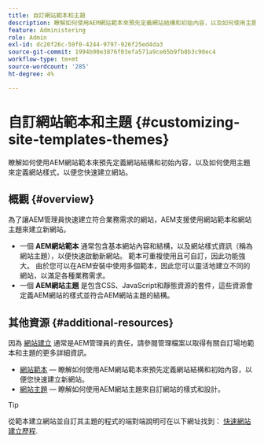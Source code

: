 ```yaml
---
title: 自訂網站範本和主題
description: 瞭解如何使用AEM網站範本來預先定義網站結構和初始內容，以及如何使用主題來定義網站樣式，以便您快速建立網站。
feature: Administering
role: Admin
exl-id: dc20f26c-59f0-4244-9797-926f25ed4da3
source-git-commit: 1994b90e3876f03efa571a9ce65b9fb8b3c90ec4
workflow-type: tm+mt
source-wordcount: '285'
ht-degree: 4%

---
```


# 自訂網站範本和主題 {#customizing-site-templates-themes}

瞭解如何使用AEM網站範本來預先定義網站結構和初始內容，以及如何使用主題來定義網站樣式，以便您快速建立網站。

## 概觀 {#overview}

為了讓AEM管理員快速建立符合業務需求的網站，AEM支援使用網站範本和網站主題來建立新網站。

* 一個 **AEM網站範本** 通常包含基本網站內容和結構，以及網站樣式資訊（稱為網站主題），以便快速啟動新網站。 範本可重複使用且可自訂，因此功能強大。 由於您可以在AEM安裝中使用多個範本，因此您可以靈活地建立不同的網站，以滿足各種業務需求。
* 一個 **AEM網站主題** 是包含CSS、JavaScript和靜態資源的套件，這些資源會定義AEM網站的樣式並符合AEM網站主題的結構。

## 其他資源 {#additional-resources}

因為 [網站建立](/help/sites-cloud/administering/site-creation/create-site.md) 通常是AEM管理員的責任，請參閱管理檔案以取得有關自訂場地範本和主題的更多詳細資訊。

* [網站範本](/help/sites-cloud/administering/site-creation/site-templates.md)  — 瞭解如何使用AEM網站範本來預先定義網站結構和初始內容，以便您快速建立新網站。
* [網站主題](/help/sites-cloud/administering/site-creation/site-themes.md)  — 瞭解如何使用AEM網站主題來自訂網站的樣式和設計。

>[!TIP]
>
>從範本建立網站並自訂其主題的程式的端對端說明可在以下網址找到： [快速網站建立歷程](/help/journey-sites/quick-site/overview.md).
